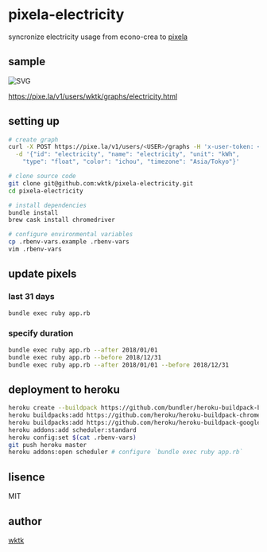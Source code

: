 # pixela-electricity

syncronize electricity usage from econo-crea to [pixela](https://pixe.la)

## sample

![SVG](https://pixe.la/v1/users/wktk/graphs/electricity)

https://pixe.la/v1/users/wktk/graphs/electricity.html

## setting up

```sh
# create graph
curl -X POST https://pixe.la/v1/users/<USER>/graphs -H 'x-user-token: <token>' \
  -d '{"id": "electricity", "name": "electricity", "unit": "kWh",
    "type": "float", "color": "ichou", "timezone": "Asia/Tokyo"}'

# clone source code
git clone git@github.com:wktk/pixela-electricity.git
cd pixela-electricity

# install dependencies
bundle install
brew cask install chromedriver

# configure environmental variables
cp .rbenv-vars.example .rbenv-vars
vim .rbenv-vars
```

## update pixels

### last 31 days

```sh
bundle exec ruby app.rb
```

### specify duration

```sh
bundle exec ruby app.rb --after 2018/01/01
bundle exec ruby app.rb --before 2018/12/31
bundle exec ruby app.rb --after 2018/01/01 --before 2018/12/31
```

## deployment to heroku

```sh
heroku create --buildpack https://github.com/bundler/heroku-buildpack-bundler2.git
heroku buildpacks:add https://github.com/heroku/heroku-buildpack-chromedriver.git
heroku buildpacks:add https://github.com/heroku/heroku-buildpack-google-chrome.git
heroku addons:add scheduler:standard
heroku config:set $(cat .rbenv-vars)
git push heroku master
heroku addons:open scheduler # configure `bundle exec ruby app.rb`
```

## lisence

MIT

## author

[wktk](https://github.com/wktk)

